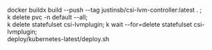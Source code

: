 



docker buildx build  --push --tag justinsb/csi-lvm-controller:latest . ; \
 k delete pvc -n default --all; \
 k delete statefulset csi-lvmplugin; k wait --for=delete statefulset csi-lvmplugin; \
 deploy/kubernetes-latest/deploy.sh 
